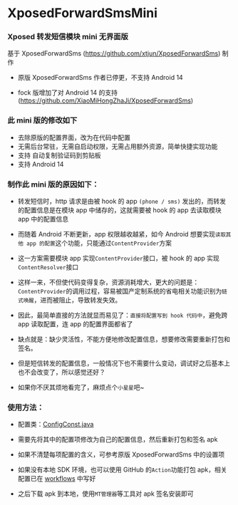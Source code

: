 # XposedForwardSmsMini

### Xposed 转发短信模块 mini 无界面版

基于 XposedForwardSms (https://github.com/xtjun/XposedForwardSms) 制作

* 原版 XposedForwardSms 作者已停更，不支持 Android 14

* fock 版增加了对 Android 14 的支持 (https://github.com/XiaoMiHongZhaJi/XposedForwardSms) 


### 此 mini 版的修改如下

* 去除原版的配置界面，改为在代码中配置
* 无需后台常驻，无需自启动权限，无需占用额外资源，简单快捷实现功能
* 支持 自动复制验证码到剪贴板
* 支持 Android 14

### 制作此 mini 版的原因如下：

* 转发短信时，http 请求是由被 hook 的 app `(phone / sms)` 发出的，而转发的配置信息是在模块 app 中储存的，这就需要被 hook 的 app 去读取模块 app 中的配置信息

* 而随着 Android 不断更新，app 权限越收越紧，如今 Android 想要实现`读取其他 app 的配置`这个功能，只能通过`ContentProvider`方案

* 这一方案需要模块 app 实现`ContentProvider`接口，被 hook 的 app 实现`ContentResolver`接口

* 这样一来，不但使代码变得复杂，资源消耗增大，更大的问题是：`ContentProvider`的调用过程，容易被国产定制系统的省电相关功能识别为`链式唤醒`，进而被阻止，导致转发失效。

* 因此，最简单直接的方法就显而易见了：`直接将配置写到 hook 代码中`，避免跨 app 读取配置，连 app 的配置界面都省了

* 缺点就是：缺少灵活性，不能方便地修改配置信息，想要修改需要重新打包和签名。

* 但是短信转发的配置信息，一般情况下也不需要什么变动，调试好之后基本上也不会改变了，所以感觉还好？

* 如果你不厌其烦地看完了，麻烦点个`小星星`吧~

### 使用方法：

* 配置类：[ConfigConst.java](app%2Fsrc%2Fmain%2Fjava%2Fcom%2Fxmhzj%2FxpForwardSmsMini%2Fcommon%2Fconstant%2FConfigConst.java)

* 需要先将其中的配置项修改为自己的配置信息，然后重新打包和签名 apk

* 如果不清楚每项配置的含义，可参考原版 XposedForwardSms 中的设置项

* 如果没有本地 SDK 环境，也可以使用 GitHub 的`Action`功能打包 apk，相关配置已在 [workflows](.github%2Fworkflows) 中写好

* 之后下载 apk 到本地，使用`MT管理器`等工具对 apk 签名安装即可
